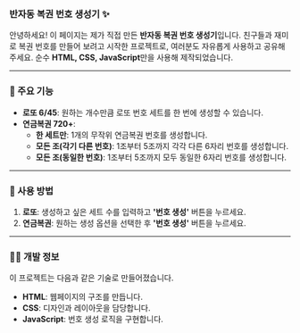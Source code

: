 ### **반자동 복권 번호 생성기 ✨**

안녕하세요\! 이 페이지는 제가 직접 만든 **반자동 복권 번호 생성기**입니다.
친구들과 재미로 복권 번호를 만들어 보려고 시작한 프로젝트로, 여러분도 자유롭게 사용하고 공유해 주세요.
순수 **HTML, CSS, JavaScript**만을 사용해 제작되었습니다.

-----

### **🚀 주요 기능**

  * **로또 6/45**: 원하는 개수만큼 로또 번호 세트를 한 번에 생성할 수 있습니다.
  * **연금복권 720+**:
      * **한 세트만**: 1개의 무작위 연금복권 번호를 생성합니다.
      * **모든 조(각기 다른 번호)**: 1조부터 5조까지 각각 다른 6자리 번호를 생성합니다.
      * **모든 조(동일한 번호)**: 1조부터 5조까지 모두 동일한 6자리 번호를 생성합니다.

-----

### **🎲 사용 방법**

1.  **로또**: 생성하고 싶은 세트 수를 입력하고 **'번호 생성'** 버튼을 누르세요.
2.  **연금복권**: 원하는 생성 옵션을 선택한 후 **'번호 생성'** 버튼을 누르세요.

-----

### **👨‍💻 개발 정보**

이 프로젝트는 다음과 같은 기술로 만들어졌습니다.

  * **HTML**: 웹페이지의 구조를 만듭니다.
  * **CSS**: 디자인과 레이아웃을 담당합니다.
  * **JavaScript**: 번호 생성 로직을 구현합니다.
    
